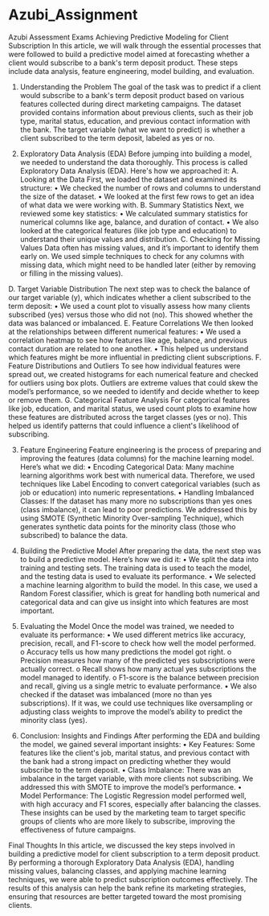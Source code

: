 # Azubi_Assignment
Azubi Assessment Exams
Achieving Predictive Modeling for Client Subscription
In this article, we will walk through the essential processes that were followed to build a predictive model aimed at forecasting whether a client would subscribe to a bank's term deposit product. These steps include data analysis, feature engineering, model building, and evaluation. 
1. Understanding the Problem
The goal of the task was to predict if a client would subscribe to a bank's term deposit product based on various features collected during direct marketing campaigns. The dataset provided contains information about previous clients, such as their job type, marital status, education, and previous contact information with the bank. The target variable (what we want to predict) is whether a client subscribed to the term deposit, labeled as yes or no.

2. Exploratory Data Analysis (EDA)
Before jumping into building a model, we needed to understand the data thoroughly. This process is called Exploratory Data Analysis (EDA). Here's how we approached it:
A. Looking at the Data
First, we loaded the dataset and examined its structure:
•	We checked the number of rows and columns to understand the size of the dataset.
•	We looked at the first few rows to get an idea of what data we were working with.
B. Summary Statistics
Next, we reviewed some key statistics:
•	We calculated summary statistics for numerical columns like age, balance, and duration of contact.
•	We also looked at the categorical features (like job type and education) to understand their unique values and distribution.
C. Checking for Missing Values
Data often has missing values, and it’s important to identify them early on. We used simple techniques to check for any columns with missing data, which might need to be handled later (either by removing or filling in the missing values).


D. Target Variable Distribution
The next step was to check the balance of our target variable (y), which indicates whether a client subscribed to the term deposit:
•	We used a count plot to visually assess how many clients subscribed (yes) versus those who did not (no). This showed whether the data was balanced or imbalanced.
E. Feature Correlations
We then looked at the relationships between different numerical features:
•	We used a correlation heatmap to see how features like age, balance, and previous contact duration are related to one another.
•	This helped us understand which features might be more influential in predicting client subscriptions.
F. Feature Distributions and Outliers
To see how individual features were spread out, we created histograms for each numerical feature and checked for outliers using box plots. Outliers are extreme values that could skew the model’s performance, so we needed to identify and decide whether to keep or remove them.
G. Categorical Feature Analysis
For categorical features like job, education, and marital status, we used count plots to examine how these features are distributed across the target classes (yes or no). This helped us identify patterns that could influence a client's likelihood of subscribing.

3. Feature Engineering
Feature engineering is the process of preparing and improving the features (data columns) for the machine learning model. Here’s what we did:
•	Encoding Categorical Data: Many machine learning algorithms work best with numerical data. Therefore, we used techniques like Label Encoding to convert categorical variables (such as job or education) into numeric representations.
•	Handling Imbalanced Classes: If the dataset has many more no subscriptions than yes ones (class imbalance), it can lead to poor predictions. We addressed this by using SMOTE (Synthetic Minority Over-sampling Technique), which generates synthetic data points for the minority class (those who subscribed) to balance the data.

4. Building the Predictive Model
After preparing the data, the next step was to build a predictive model. Here’s how we did it:
•	We split the data into training and testing sets. The training data is used to teach the model, and the testing data is used to evaluate its performance.
•	We selected a machine learning algorithm to build the model. In this case, we used a Random Forest classifier, which is great for handling both numerical and categorical data and can give us insight into which features are most important.

5. Evaluating the Model
Once the model was trained, we needed to evaluate its performance:
•	We used different metrics like accuracy, precision, recall, and F1-score to check how well the model performed.
o	Accuracy tells us how many predictions the model got right.
o	Precision measures how many of the predicted yes subscriptions were actually correct.
o	Recall shows how many actual yes subscriptions the model managed to identify.
o	F1-score is the balance between precision and recall, giving us a single metric to evaluate performance.
•	We also checked if the dataset was imbalanced (more no than yes subscriptions). If it was, we could use techniques like oversampling or adjusting class weights to improve the model’s ability to predict the minority class (yes).

6. Conclusion: Insights and Findings
After performing the EDA and building the model, we gained several important insights:
•	Key Features: Some features like the client's job, marital status, and previous contact with the bank had a strong impact on predicting whether they would subscribe to the term deposit.
•	Class Imbalance: There was an imbalance in the target variable, with more clients not subscribing. We addressed this with SMOTE to improve the model’s performance.
•	Model Performance: The Logistic Regression model performed well, with high accuracy and F1 scores, especially after balancing the classes.
These insights can be used by the marketing team to target specific groups of clients who are more likely to subscribe, improving the effectiveness of future campaigns.

Final Thoughts
In this article, we discussed the key steps involved in building a predictive model for client subscription to a term deposit product. By performing a thorough Exploratory Data Analysis (EDA), handling missing values, balancing classes, and applying machine learning techniques, we were able to predict subscription outcomes effectively. The results of this analysis can help the bank refine its marketing strategies, ensuring that resources are better targeted toward the most promising clients.

